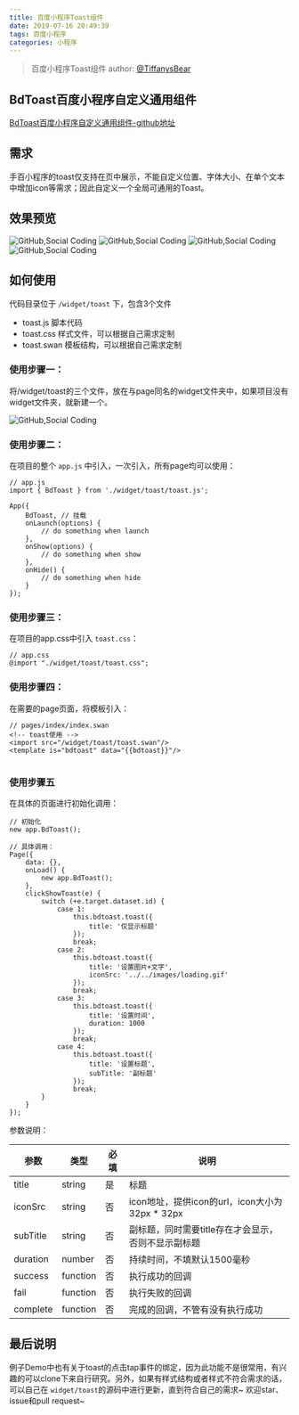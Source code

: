```yaml
---
title: 百度小程序Toast组件
date: 2019-07-16 20:49:39
tags: 百度小程序
categories: 小程序
---
```


> 百度小程序Toast组件
> author: [@TiffanysBear](https://tiffanysbear.github.io/)

## BdToast百度小程序自定义通用组件
[BdToast百度小程序自定义通用组件-github地址](https://github.com/Tiffanysbear/bdToast)

## 需求
手百小程序的toast仅支持在页中展示，不能自定义位置、字体大小、在单个文本中增加icon等需求；因此自定义一个全局可通用的Toast。

## 效果预览
![](https://raw.githubusercontent.com/Tiffanysbear/bdToast/master/images/demo/1.png "GitHub,Social Coding")
![](https://raw.githubusercontent.com/Tiffanysbear/bdToast/master/images/demo/2.png "GitHub,Social Coding")
![](https://raw.githubusercontent.com/Tiffanysbear/bdToast/master/images/demo/3.png "GitHub,Social Coding")
![](https://raw.githubusercontent.com/Tiffanysbear/bdToast/master/images/demo/4.png "GitHub,Social Coding")

<!-- more -->

## 如何使用

代码目录位于 `/widget/toast` 下，包含3个文件

- toast.js 脚本代码
- toast.css 样式文件，可以根据自己需求定制
- toast.swan 模板结构，可以根据自己需求定制

### 使用步骤一：
将/widget/toast的三个文件，放在与page同名的widget文件夹中，如果项目没有widget文件夹，就新建一个。

![](https://raw.githubusercontent.com/Tiffanysbear/bdToast/master/images/demo/5.png "GitHub,Social Coding")

### 使用步骤二：
在项目的整个 `app.js` 中引入，一次引入，所有page均可以使用：

```
// app.js
import { BdToast } from './widget/toast/toast.js';

App({
    BdToast, // 挂载
    onLaunch(options) {
        // do something when launch
    },
    onShow(options) {
        // do something when show
    },
    onHide() {
        // do something when hide
    }
});
```


### 使用步骤三：

在项目的app.css中引入 `toast.css`：

```
// app.css
@import "./widget/toast/toast.css";

```


### 使用步骤四：
在需要的page页面，将模板引入：

```
// pages/index/index.swan
<!-- toast使用 -->
<import src="/widget/toast/toast.swan"/>
<template is="bdtoast" data="{{bdtoast}}"/>


```

### 使用步骤五

在具体的页面进行初始化调用：

```
// 初始化
new app.BdToast();

// 具体调用：
Page({
    data: {},
    onLoad() {
        new app.BdToast();
    },
    clickShowToast(e) {
        switch (+e.target.dataset.id) {
            case 1:
                this.bdtoast.toast({
                    title: '仅显示标题'
                });
                break;
            case 2:
                this.bdtoast.toast({
                    title: '设置图片+文字',
                    iconSrc: '../../images/loading.gif'
                });
                break;
            case 3:
                this.bdtoast.toast({
                    title: '设置时间',
                    duration: 1000
                });
                break;
            case 4:
                this.bdtoast.toast({
                    title: '设置标题',
                    subTitle: '副标题'
                });
                break;
        }
    }
});

```


参数说明：


| 参数          | 类型          | 必填  | 说明                         |
| ------------- | ------------- | ----- | ---------------------------- |
| title | string| 是 | 标题 |
| iconSrc | string | 否 | icon地址，提供icon的url，icon大小为32px * 32px |
| subTitle | string | 否 | 副标题，同时需要title存在才会显示，否则不显示副标题 |
| duration | number| 否 | 持续时间，不填默认1500毫秒 |
| success | function | 否 | 执行成功的回调 |
| fail | function | 否 | 执行失败的回调 |
| complete | function | 否 | 完成的回调，不管有没有执行成功 |


## 最后说明
例子Demo中也有关于toast的点击tap事件的绑定，因为此功能不是很常用，有兴趣的可以clone下来自行研究。另外，如果有样式结构或者样式不符合需求的话，可以自己在 `widget/toast`的源码中进行更新，直到符合自己的需求~
欢迎star、issue和pull request~


